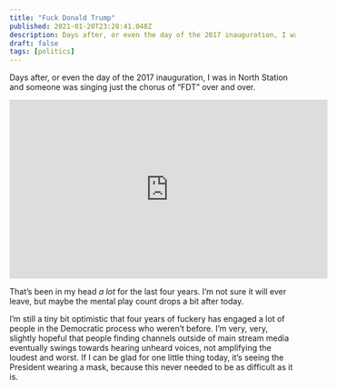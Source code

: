 ```yaml
---
title: "Fuck Donald Trump"
published: 2021-01-20T23:28:41.048Z
description: Days after, or even the day of the 2017 inauguration, I was in North Station and someone was singing just the chorus of “FDT” over and over.
draft: false
tags: [politics]
---
```


Days after, or even the day of the 2017 inauguration, I was in North Station and someone was singing just the chorus of “FDT” over and over.

<iframe width="560" height="315" src="https://www.youtube.com/embed/WkZ5e94QnWk" frameborder="0" allow="accelerometer; autoplay; clipboard-write; encrypted-media; gyroscope; picture-in-picture" allowfullscreen></iframe>

That’s been in my head _a lot_ for the last four years. I’m not sure it will ever leave, but maybe the mental play count drops a bit after today.

I’m still a tiny bit optimistic that four years of fuckery has engaged a lot of people in the Democratic process who weren’t before. I’m very, very, slightly hopeful that people finding channels outside of main stream media eventually swings towards hearing unheard voices, not amplifying the loudest and worst. If I can be glad for one little thing today, it’s seeing the President wearing a mask, because this never needed to be as difficult as it is.
